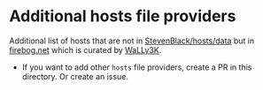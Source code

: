 # Additional hosts file providers

Additional list of hosts that are not in [StevenBlack/hosts/data](https://github.com/StevenBlack/hosts/data) but in [firebog.net](https://firebog.net/) which is curated by [WaLLy3K](https://github.com/WaLLy3K/wally3k.github.io).

- If you want to add other `hosts` file providers, create a PR in this directory. Or create an issue.
